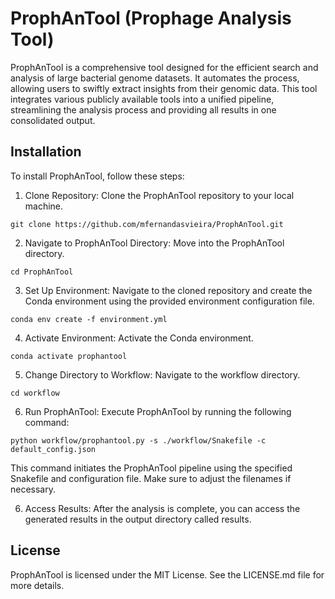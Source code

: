 # ProphAnTool (Prophage Analysis Tool)
ProphAnTool is a comprehensive tool designed for the efficient search and analysis of large bacterial genome datasets. 
It automates the process, allowing users to swiftly extract insights from their genomic data. 
This tool integrates various publicly available tools into a unified pipeline, streamlining the analysis process and providing all results in one consolidated output.

## Installation

To install ProphAnTool, follow these steps:

1. Clone Repository: Clone the ProphAnTool repository to your local machine.

```
git clone https://github.com/mfernandasvieira/ProphAnTool.git
```

2. Navigate to ProphAnTool Directory: Move into the ProphAnTool directory.
```
cd ProphAnTool
```


3. Set Up Environment: Navigate to the cloned repository and create the Conda environment using the provided environment configuration file.
```
conda env create -f environment.yml
```

4. Activate Environment: Activate the Conda environment.
```
conda activate prophantool
```

5. Change Directory to Workflow: Navigate to the workflow directory.
```
cd workflow
```

6. Run ProphAnTool: Execute ProphAnTool by running the following command:
```
python workflow/prophantool.py -s ./workflow/Snakefile -c default_config.json
```

This command initiates the ProphAnTool pipeline using the specified Snakefile and configuration file. Make sure to adjust the filenames if necessary.

6. Access Results: After the analysis is complete, you can access the generated results in the output directory called results.

## License
ProphAnTool is licensed under the MIT License. See the LICENSE.md file for more details.